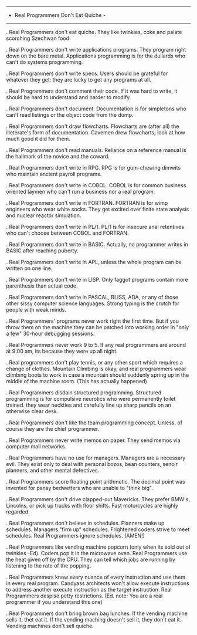  -------------------------------------
 - Real Programmers Don't Eat Quiche -
 -------------------------------------

.    Real Programmers don't eat quiche. They like twinkies, coke and palate
scorching Szechwan food.

.    Real Programmers don't write applications programs. They program right
down on the bare metal. Applications programming is for the dullards who can't
do systems programming.

.    Real Programmers don't write specs. Users should be grateful for whatever
they get: they are lucky to get any programs at all.

.    Real Programmers don't comment their code. If it was hard to write, it
should be hard to understand and harder to modify.

.    Real Programmers don't document. Documentation is for simpletons who can't
read listings or the object code from the dump.

.    Real Programmers don't draw flowcharts. Flowcharts are (after all) the
illeterate's form of documentation. Cavemen drew flowcharts; look at how much
good it did for them.

.    Real Programmers don't read manuals. Reliance on a reference manual is the
hallmark of the novice and the coward.

.    Real Programmers don't write in RPG. RPG is for gum-chewing dimwits who
maintain ancient payroll programs.

.    Real Programmers don't write in COBOL. COBOL is for common business
oriented laymen who can't run a business nor a real program.

.    Real Programmers don't write in FORTRAN. FORTRAN is for wimp engineers who
wear white socks. They get excited over finite state analysis and nuclear
reactor simulation.

.    Real Programmers don't write in PL/1. PL/1 is for insecure anal retentives
who can't choose between COBOL and FORTRAN.

.    Real Programmers don't write in BASIC. Actually, no programmer writes in
BASIC after reaching puberty.

.    Real Programmers don't write in APL, unless the whole program can be
written on one line.

.    Real Programmers don't write in LISP. Only faggot programs contain more
parenthesis than actual code.

.    Real Programmers don't write in PASCAL, BLISS, ADA, or any of those other
sissy computer science languages. Strong typing is the crutch for people with
weak minds.

.    Real Programmers' programs never work right the first time. But if you
throw them on the machine they can be patched into working order in "only a
few" 30-hour debugging sessions.

.    Real Programmers never work 9 to 5. If any real programmers are around at
9:00 am, its because they were up all night.

.    Real programmers don't play tennis, or any other sport which requires a
change of clothes. Mountain Climbing is okay, and real programmers wear
climbing boots to work in case a mountain should suddenly spring up in the
middle of the machine room. (This has actually happened)

.    Real Programmers disdain structured programming. Structured programming is
for compulsive neurotics who were permanently toilet trained. they wear
neckties and carefully line up sharp pencils on an otherwise clear desk.

.    Real Programmers don't like the team programming concept. Unless, of
course they are the chief programmer.

.    Real Programmers never write memos on paper. They send memos via computer
mail networks.

.    Real Programmers have no use for managers. Managers are a necessary evil.
They exist only to deal with personal bozos, bean counters, senoir planners,
and other mental defectives.

.    Real Programmers score floating point arithmetic. The decimal point was
invented for pansy bedwetters who are unable to "think big".

.    Real Programmers don't drive clapped-out Mavericks. They prefer BMW's,
Lincolns, or pick up trucks with floor shifts. Fast motorcycles are highly
regarded.

.    Real Programmers don't believe in schedules. Planners make up schedules.
Managers "firm up" schedules. Frightened coders strive to meet schedules. Real
Programmers ignore schedules.
(AMEN!)

.    Real Programmers like vending machine popcorn (only when its sold out of
twinkies -Ed). Coders pop it in the microwave oven. Real Programmers use the
heat given off by the CPU. They can tell which jobs are running by listening to
the rate of the popping.

.    Real Programmers know every nuance of every instruction and use them in
every real program. Candyass architects won't allow execute instructions to
address another execute instruction as the target instruction. Real Programmers
despise petty restrictions. (Ed. note: You are a real programmer if you
understand this one)

.    Real Programmers don't bring brown bag lunches. If the vending machine
sells it, thet eat it. If the vending maching doesn't sell it, they don't eat
it. Vending machines don't sell quiche.
